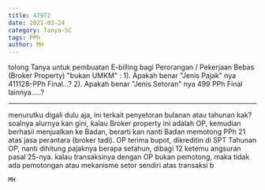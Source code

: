 ```yaml
---
title: 47972
date: 2021-03-24
category: Tanya-SC
tags: PPh
author: MH
---
```


tolong Tanya untuk pembuatan E-billing bagi Perorangan / Pekerjaan Bebas (Broker Property) "bukan UMKM" : 1). Apakah benar "Jenis Pajak" nya 411128-PPh Final...? 2). Apakah benar "Jenis Setoran" nya 499 PPh Final lainnya.....?

---

menurutku digali dulu aja, ini terkait penyetoran bulanan atau tahunan kak? soalnya alurnya kan gini, kalau Broker property ini adalah OP, kemudian berhasil menjualkan ke Badan, berarti kan nanti Badan memotong PPh 21 atas jasa perantara (broker tadi). OP terima bupot, dikreditin di SPT Tahunan OP, nanti dihitung pajaknya berapa setahun, dibagi 12 ketemu angsuran pasal 25-nya. kalau transaksinya dengan OP bukan pemotong, maka tidak ada pemotongan atau mekanisme setor sendiri atas transaksi b

`MH`
